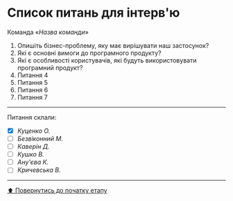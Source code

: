 # Список питань для інтерв'ю
Команда «*Назва команди*»

1. Опишіть бізнес-проблему, яку має вирішувати наш застосунок?
2. Які є основні вимоги до програмного продукту?
3. Які є особливості користувачів, які будуть використовувати програмний продукт?
4. Питання 4
5. Питання 5
6. Питання 6
7. Питання 7

---
Питання склали:			

- [x] *Куценко О.*
- [ ] *Безвіконний М.*
- [ ] *Каверін Д.*
- [ ] *Кушко В.*
- [ ] *Ану'єва К.*
- [ ] *Кричевська В.*
---
[:arrow_up: Повернутись до початку етапу](/docs/1.Envisioning/README.md)

